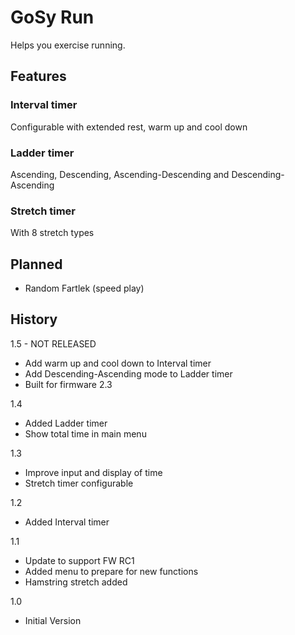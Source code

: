 GoSy Run
================
Helps you exercise running.

Features
----------------

### Interval timer
Configurable with extended rest, warm up and cool down

### Ladder timer
Ascending, Descending, Ascending-Descending and Descending-Ascending

### Stretch timer
With 8 stretch types

Planned
----------------
* Random Fartlek (speed play)

History
----------------
1.5 - NOT RELEASED
* Add warm up and cool down to Interval timer
* Add Descending-Ascending mode to Ladder timer
* Built for firmware 2.3

1.4
* Added Ladder timer
* Show total time in main menu

1.3
* Improve input and display of time
* Stretch timer configurable

1.2
* Added Interval timer

1.1
* Update to support FW RC1
* Added menu to prepare for new functions
* Hamstring stretch added

1.0
* Initial Version
